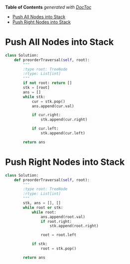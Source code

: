 <!-- START doctoc generated TOC please keep comment here to allow auto update -->
<!-- DON'T EDIT THIS SECTION, INSTEAD RE-RUN doctoc TO UPDATE -->
**Table of Contents**  *generated with [DocToc](https://github.com/thlorenz/doctoc)*

- [Push All Nodes into Stack](#push-all-nodes-into-stack)
- [Push Right Nodes into Stack](#push-right-nodes-into-stack)

<!-- END doctoc generated TOC please keep comment here to allow auto update -->

# Push All Nodes into Stack

```python
class Solution:
    def preorderTraversal(self, root):
        """
        :type root: TreeNode
        :rtype: List[int]
        """
        if not root: return []
        stk = [root]
        ans = []
        while stk:
            cur = stk.pop()
            ans.append(cur.val)

            if cur.right:
                stk.append(cur.right)

            if cur.left:
                stk.append(cur.left)

        return ans
```

# Push Right Nodes into Stack

```python
class Solution:
    def preorderTraversal(self, root):
        """
        :type root: TreeNode
        :rtype: List[int]
        """
        stk, ans = [], []
        while root or stk:
            while root:
                ans.append(root.val)
                if root.right:
                    stk.append(root.right)

                root = root.left

            if stk:
                root = stk.pop()

        return ans
```
